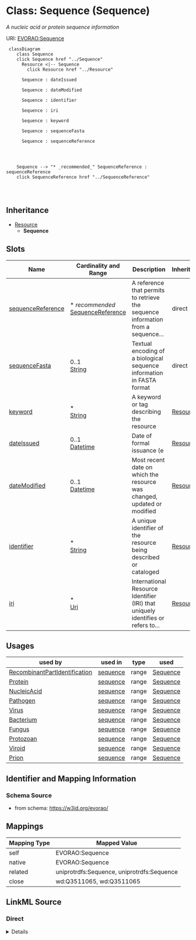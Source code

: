 

# Class: Sequence (Sequence) 


_A nucleic acid or protein sequence information_





URI: [EVORAO:Sequence](https://w3id.org/evorao/Sequence)






```mermaid
 classDiagram
    class Sequence
    click Sequence href "../Sequence"
      Resource <|-- Sequence
        click Resource href "../Resource"
      
      Sequence : dateIssued
        
      Sequence : dateModified
        
      Sequence : identifier
        
      Sequence : iri
        
      Sequence : keyword
        
      Sequence : sequenceFasta
        
      Sequence : sequenceReference
        
          
    
    
    Sequence --> "* _recommended_" SequenceReference : sequenceReference
    click SequenceReference href "../SequenceReference"

        
      
```





## Inheritance
* [Resource](Resource.md)
    * **Sequence**



## Slots

| Name | Cardinality and Range | Description | Inheritance |
| ---  | --- | --- | --- |
| [sequenceReference](sequenceReference.md) | * _recommended_ <br/> [SequenceReference](SequenceReference.md) | A reference that permits to retrieve the sequence information from a sequence... | direct |
| [sequenceFasta](sequenceFasta.md) | 0..1 <br/> [String](String.md) | Textual encoding of a biological sequence information in FASTA format | direct |
| [keyword](keyword.md) | * <br/> [String](String.md) | A keyword or tag describing the resource | [Resource](Resource.md) |
| [dateIssued](dateIssued.md) | 0..1 <br/> [Datetime](Datetime.md) | Date of formal issuance (e | [Resource](Resource.md) |
| [dateModified](dateModified.md) | 0..1 <br/> [Datetime](Datetime.md) | Most recent date on which the resource was changed, updated or modified | [Resource](Resource.md) |
| [identifier](identifier.md) | * <br/> [String](String.md) | A unique identifier of the resource being described or cataloged | [Resource](Resource.md) |
| [iri](iri.md) | * <br/> [Uri](Uri.md) | International Resource Identifier (IRI) that uniquely identifies or refers to... | [Resource](Resource.md) |





## Usages

| used by | used in | type | used |
| ---  | --- | --- | --- |
| [RecombinantPartIdentification](RecombinantPartIdentification.md) | [sequence](sequence.md) | range | [Sequence](Sequence.md) |
| [Protein](Protein.md) | [sequence](sequence.md) | range | [Sequence](Sequence.md) |
| [NucleicAcid](NucleicAcid.md) | [sequence](sequence.md) | range | [Sequence](Sequence.md) |
| [Pathogen](Pathogen.md) | [sequence](sequence.md) | range | [Sequence](Sequence.md) |
| [Virus](Virus.md) | [sequence](sequence.md) | range | [Sequence](Sequence.md) |
| [Bacterium](Bacterium.md) | [sequence](sequence.md) | range | [Sequence](Sequence.md) |
| [Fungus](Fungus.md) | [sequence](sequence.md) | range | [Sequence](Sequence.md) |
| [Protozoan](Protozoan.md) | [sequence](sequence.md) | range | [Sequence](Sequence.md) |
| [Viroid](Viroid.md) | [sequence](sequence.md) | range | [Sequence](Sequence.md) |
| [Prion](Prion.md) | [sequence](sequence.md) | range | [Sequence](Sequence.md) |






## Identifier and Mapping Information







### Schema Source


* from schema: https://w3id.org/evorao/




## Mappings

| Mapping Type | Mapped Value |
| ---  | ---  |
| self | EVORAO:Sequence |
| native | EVORAO:Sequence |
| related | uniprotrdfs:Sequence, uniprotrdfs:Sequence |
| close | wd:Q3511065, wd:Q3511065 |







## LinkML Source

<!-- TODO: investigate https://stackoverflow.com/questions/37606292/how-to-create-tabbed-code-blocks-in-mkdocs-or-sphinx -->

### Direct

<details>
```yaml
name: Sequence
description: A nucleic acid or protein sequence information
title: Sequence
from_schema: https://w3id.org/evorao/
close_mappings:
- wd:Q3511065
- wd:Q3511065
related_mappings:
- uniprotrdfs:Sequence
- uniprotrdfs:Sequence
is_a: Resource
slots:
- sequenceReference
- sequenceFasta
slot_usage:
  sequenceReference:
    name: sequenceReference
    description: A reference that permits to retrieve the sequence information from
      a sequence provider
    title: sequence reference
    domain_of:
    - Sequence
    - Antibody
    range: SequenceReference
    required: false
    recommended: true
    multivalued: true
  sequenceFasta:
    name: sequenceFasta
    description: Textual encoding of a biological sequence information in FASTA format
    title: sequence FASTA
    comments:
    - In cases where no reference sequence exists in public repositories, the corresponding
      FASTA sequence is expected; otherwise, the reference sequence is sufficient.
      In FASTA format the line before the nucleotide sequence, called the FASTA definition
      line, must begin with a charater ('>'), followed by a unique SeqID (sequence
      identifier). In case the sequence is made of multiple parts several fasta sequences
      can be provided
    domain_of:
    - Sequence
    range: string
    required: false
    multivalued: false

```
</details>

### Induced

<details>
```yaml
name: Sequence
description: A nucleic acid or protein sequence information
title: Sequence
from_schema: https://w3id.org/evorao/
close_mappings:
- wd:Q3511065
- wd:Q3511065
related_mappings:
- uniprotrdfs:Sequence
- uniprotrdfs:Sequence
is_a: Resource
slot_usage:
  sequenceReference:
    name: sequenceReference
    description: A reference that permits to retrieve the sequence information from
      a sequence provider
    title: sequence reference
    domain_of:
    - Sequence
    - Antibody
    range: SequenceReference
    required: false
    recommended: true
    multivalued: true
  sequenceFasta:
    name: sequenceFasta
    description: Textual encoding of a biological sequence information in FASTA format
    title: sequence FASTA
    comments:
    - In cases where no reference sequence exists in public repositories, the corresponding
      FASTA sequence is expected; otherwise, the reference sequence is sufficient.
      In FASTA format the line before the nucleotide sequence, called the FASTA definition
      line, must begin with a charater ('>'), followed by a unique SeqID (sequence
      identifier). In case the sequence is made of multiple parts several fasta sequences
      can be provided
    domain_of:
    - Sequence
    range: string
    required: false
    multivalued: false
attributes:
  sequenceReference:
    name: sequenceReference
    description: A reference that permits to retrieve the sequence information from
      a sequence provider
    title: sequence reference
    from_schema: https://w3id.org/evorao/
    rank: 1000
    alias: sequenceReference
    owner: Sequence
    domain_of:
    - Sequence
    - Antibody
    range: SequenceReference
    required: false
    recommended: true
    multivalued: true
  sequenceFasta:
    name: sequenceFasta
    description: Textual encoding of a biological sequence information in FASTA format
    title: sequence FASTA
    comments:
    - In cases where no reference sequence exists in public repositories, the corresponding
      FASTA sequence is expected; otherwise, the reference sequence is sufficient.
      In FASTA format the line before the nucleotide sequence, called the FASTA definition
      line, must begin with a charater ('>'), followed by a unique SeqID (sequence
      identifier). In case the sequence is made of multiple parts several fasta sequences
      can be provided
    from_schema: https://w3id.org/evorao/
    rank: 1000
    alias: sequenceFasta
    owner: Sequence
    domain_of:
    - Sequence
    range: string
    required: false
    multivalued: false
  keyword:
    name: keyword
    description: A keyword or tag describing the resource
    title: keyword
    from_schema: https://w3id.org/evorao/
    rank: 1000
    slot_uri: dcat:keyword
    alias: keyword
    owner: Sequence
    domain_of:
    - Resource
    range: string
    required: false
    multivalued: true
  dateIssued:
    name: dateIssued
    description: Date of formal issuance (e.g., publication) of the resource
    title: date issued
    comments:
    - encoded using the relevant ISO 8601 Date and Time compliant string [DATETIME]
    from_schema: https://w3id.org/evorao/
    exact_mappings:
    - sepio:0000051
    close_mappings:
    - schema:datePublished
    - schema:dateCreated
    rank: 1000
    slot_uri: dct:issued
    alias: dateIssued
    owner: Sequence
    domain_of:
    - Resource
    range: datetime
    required: false
    multivalued: false
  dateModified:
    name: dateModified
    description: Most recent date on which the resource was changed, updated or modified
    title: date modified
    comments:
    - encoded using the relevant ISO 8601 Date and Time compliant string [DATETIME]
    from_schema: https://w3id.org/evorao/
    exact_mappings:
    - sepio:0000036
    close_mappings:
    - schema:dateModified
    rank: 1000
    slot_uri: dct:modified
    alias: dateModified
    owner: Sequence
    domain_of:
    - Resource
    range: datetime
    required: false
    multivalued: false
  identifier:
    name: identifier
    description: A unique identifier of the resource being described or cataloged
    title: identifier
    comments:
    - The identifier is a text string which is assigned to the resource to provide
      an unambiguous reference within a particular context. Persistent identifiers
      should be provided as HTTP URIs
    from_schema: https://w3id.org/evorao/
    exact_mappings:
    - schema:identifier
    rank: 1000
    slot_uri: dct:identifier
    alias: identifier
    owner: Sequence
    domain_of:
    - Resource
    range: string
    required: false
    multivalued: true
  iri:
    name: iri
    description: International Resource Identifier (IRI) that uniquely identifies
      or refers to the resource. IRIs include URIs, and URIs include URLs
    title: IRI
    comments:
    - An IRI is a global identifier standardized by IETF RFC 3987. It may or may not
      be resolvable on the web. IRIs include URIs, and URIs include URLs
    from_schema: https://w3id.org/evorao/
    close_mappings:
    - biolink:iri
    related_mappings:
    - mi:url
    narrow_mappings:
    - schema:url
    rank: 1000
    is_a: identifier
    alias: iri
    owner: Sequence
    domain_of:
    - Resource
    range: uri
    required: false
    multivalued: true

```
</details>